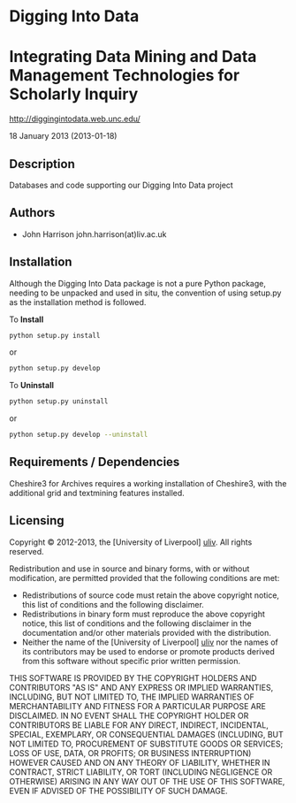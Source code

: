 Digging Into Data
=================
Integrating Data Mining and Data Management Technologies for Scholarly Inquiry
==============================================================================

http://diggingintodata.web.unc.edu/

18 January 2013 (2013-01-18)

Description
-----------

Databases and code supporting our Digging Into Data project


Authors
-------

 - John Harrison john.harrison(at)liv.ac.uk


Installation
------------

Although the Digging Into Data package is not a pure Python package, needing
to be unpacked and used in situ, the convention of using setup.py as the
installation method is followed.

To **Install**
```sh
python setup.py install
```
or
```sh
python setup.py develop
```

To **Uninstall**
```sh
python setup.py uninstall
```
or
```sh
python setup.py develop --uninstall
```


Requirements / Dependencies
---------------------------

Cheshire3 for Archives requires a working installation of Cheshire3, with the 
additional grid and textmining features installed.


Licensing
---------

Copyright &copy; 2012-2013, the [University of Liverpool] [uliv].
All rights reserved.

Redistribution and use in source and binary forms, with or without 
modification, are permitted provided that the following conditions are met:

 * Redistributions of source code must retain the above copyright notice, 
   this list of conditions and the following disclaimer.
 * Redistributions in binary form must reproduce the above copyright notice, 
   this list of conditions and the following disclaimer in the documentation 
   and/or other materials provided with the distribution.
 * Neither the name of the [University of Liverpool] [uliv] nor the names of its 
   contributors may be used to endorse or promote products derived from this 
   software without specific prior written permission.
 
THIS SOFTWARE IS PROVIDED BY THE COPYRIGHT HOLDERS AND CONTRIBUTORS "AS IS" 
AND ANY EXPRESS OR IMPLIED WARRANTIES, INCLUDING, BUT NOT LIMITED TO, THE 
IMPLIED WARRANTIES OF MERCHANTABILITY AND FITNESS FOR A PARTICULAR PURPOSE ARE 
DISCLAIMED. IN NO EVENT SHALL THE COPYRIGHT HOLDER OR CONTRIBUTORS BE LIABLE 
FOR ANY DIRECT, INDIRECT, INCIDENTAL, SPECIAL, EXEMPLARY, OR CONSEQUENTIAL 
DAMAGES (INCLUDING, BUT NOT LIMITED TO, PROCUREMENT OF SUBSTITUTE GOODS OR 
SERVICES; LOSS OF USE, DATA, OR PROFITS; OR BUSINESS INTERRUPTION) HOWEVER 
CAUSED AND ON ANY THEORY OF LIABILITY, WHETHER IN CONTRACT, STRICT LIABILITY, 
OR TORT (INCLUDING NEGLIGENCE OR OTHERWISE) ARISING IN ANY WAY OUT OF THE USE 
OF THIS SOFTWARE, EVEN IF ADVISED OF THE POSSIBILITY OF SUCH DAMAGE.


[uliv]: http://liv.ac.uk  "The University of Liverpool Web-site"
